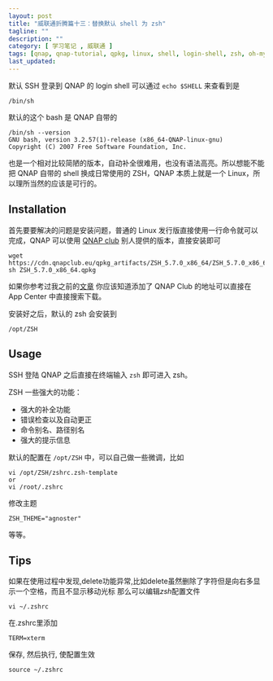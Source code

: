 ```yaml
---
layout: post
title: "威联通折腾篇十三：替换默认 shell 为 zsh"
tagline: ""
description: ""
category: [ 学习笔记 , 威联通 ]
tags: [qnap, qnap-tutorial, qpkg, linux, shell, login-shell, zsh, oh-my-zsh, bash ]
last_updated:
---
```


默认 SSH 登录到 QNAP 的 login shell 可以通过 `echo $SHELL` 来查看到是

    /bin/sh

默认的这个 bash 是 QNAP 自带的

    /bin/sh --version
    GNU bash, version 3.2.57(1)-release (x86_64-QNAP-linux-gnu)
    Copyright (C) 2007 Free Software Foundation, Inc.

也是一个相对比较简陋的版本，自动补全很难用，也没有语法高亮。所以想能不能把 QNAP 自带的 shell 换成日常使用的 ZSH，QNAP 本质上就是一个 Linux，所以理所当然的应该是可行的。

## Installation

首先要要解决的问题是安装问题，普通的 Linux 发行版直接使用一行命令就可以完成，QNAP 可以使用 [QNAP club](https://www.qnapclub.eu/en/qpkg/706) 别人提供的版本，直接安装即可

    wget https://cdn.qnapclub.eu/qpkg_artifacts/ZSH_5.7.0_x86_64/ZSH_5.7.0_x86_64.qpkg
    sh ZSH_5.7.0_x86_64.qpkg

如果你参考过我之前的[文章](/post/2018/04/qnap-ts453bmini.html) 你应该知道添加了 QNAP Club 的地址可以直接在 App Center 中直接搜索下载。

安装好之后，默认的 zsh 会安装到

    /opt/ZSH

## Usage

SSH 登陆 QNAP 之后直接在终端输入 `zsh` 即可进入 zsh。

ZSH 一些强大的功能：

- 强大的补全功能
- 错误检查以及自动更正
- 命令别名、路径别名
- 强大的提示信息

默认的配置在 `/opt/ZSH` 中，可以自己做一些微调，比如

    vi /opt/ZSH/zshrc.zsh-template
    or
    vi /root/.zshrc

修改主题

    ZSH_THEME="agnoster"

等等。

## Tips

如果在使用过程中发现,delete功能异常,比如delete虽然删除了字符但是向右多显示一个空格，而且不显示移动光标
那么可以编辑*zsh*配置文件
``` shell
vi ~/.zshrc
```
在.zshrc里添加
``` shell
TERM=xterm
```
保存, 然后执行, 使配置生效
``` shell
source ~/.zshrc
```

